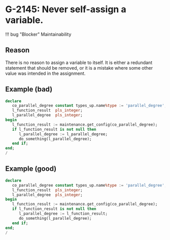 # G-2145: Never self-assign a variable.

!!! bug "Blocker"
    Maintainability

## Reason

There is no reason to assign a variable to itself. It is either a redundant statement that should be removed, or it is a mistake where some other value was intended in the assignment.

## Example (bad)

``` sql
declare
   co_parallel_degree constant types_up.name%type := 'parallel_degree';
   l_function_result  pls_integer;
   l_parallel_degree  pls_integer;
begin
   l_function_result := maintenance.get_config(co_parallel_degree);
   if l_function_result is not null then
      l_parallel_degree := l_parallel_degree;
      do_something(l_parallel_degree);
   end if;
end;
/
```

## Example (good)

``` sql
declare
   co_parallel_degree constant types_up.name%type := 'parallel_degree';
   l_function_result  pls_integer;
   l_parallel_degree  pls_integer;
begin
   l_function_result := maintenance.get_config(co_parallel_degree);
   if l_function_result is not null then
      l_parallel_degree := l_function_result;
      do_something(l_parallel_degree);
   end if;
end;
/
```